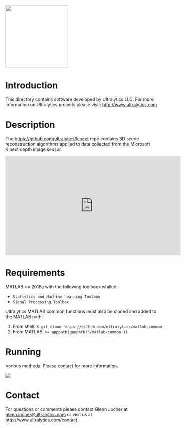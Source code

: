 <img src="https://storage.googleapis.com/ultralytics/UltralyticsLogoName1000×676.png" width="200">  

# Introduction

This directory contains software developed by Ultralytics LLC. For more information on Ultralytics projects please visit:
http://www.ultralytics.com  

# Description

The https://github.com/ultralytics/kinect repo contains 3D scene reconstruction algorithms applied to data collected from the  Microsoft Kinect depth image sensor.

<iframe width="560" height="315" src="https://www.youtube-nocookie.com/embed/qTAWyXwABos?rel=0" frameborder="0" allow="autoplay; encrypted-media" allowfullscreen></iframe>

# Requirements

MATLAB >= 2018a with the following toolbox installed:  

- ```Statistics and Machine Learning Toolbox```
- ```Signal Processing Toolbox```

Ultralytics MATLAB common functions must also be cloned and added to the MATLAB path:

1. From shell: ```$ git clone https://github.com/ultralytics/matlab-common```
2. From MATLAB: ```>> apppath(genpath('/matlab-common'))```

# Running
Various methods. Please contact for more information.

<img src="https://github.com/ultralytics/magellan/blob/master/neutron_map.png"> 

# Contact

For questions or comments please contact Glenn Jocher at glenn.jocher@ultralytics.com or visit us at http://www.ultralytics.com/contact
